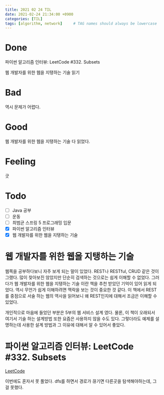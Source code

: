 ```yaml
---
title: 2021 02 24 TIL
date: 2021-02-24 21:34:00 +0900
categories: [TIL]
tags: [algorithm, network]     # TAG names should always be lowercase
---
```


# Done

파이썬 알고리즘 인터뷰: LeetCode #332. Subsets

웹 개발자를 위한 웹을 지탱하는 기술 읽기

# Bad

역시 문제가 어렵다.

# Good

웹 개발자를 위한 웹을 지탱하는 기술 다 읽었다.

# Feeling

굿

# Todo

- [ ] Java 공부
- [ ] 운동
- [ ] 최범균 스프링 5 프로그래밍 입문
- [x] 파이썬 알고리즘 인터뷰
- [x] 웹 개발자를 위한 웹을 지탱하는 기술

# 웹 개발자를 위한 웹을 지탱하는 기술

웹쪽을 공부하다보니 자주 보게 되는 말이 있었다. REST나 RESTful, CRUD 같은 것이 그랬다. 많이 찾아보진 않았지만 단순히 검색하는 것으로는 쉽게 이해할 수 없었다. 그러다가 웹 개발자를 위한 웹을 지탱하는 기술 이란 책을 추천 받았던 기억이 있어 읽게 되었다. 역시 무언가 쉽게 이해하려면 맥락을 보는 것이 중요한 것 같다. 이 책에서 REST를 중점으로 서술 하는 웹의 역사을 읽어보니 왜 REST인지에 대해서 조금은 이해할 수 있었다.

개인적으로 마음에 들었던 부분은 5부의 웹 서비스 설계 였다. 물론, 이 책이 오래되서 여기서 기술 하는 설계방법 또한 요즘은 사용하지 않을 수도 있다. 그렇더라도 예제를 설명하는데 사용한 설계 방법과 그 이유에 대해서 알 수 있어서 좋았다.

# 파이썬 알고리즘 인터뷰: LeetCode #332. Subsets

[LeetCode](https://leetcode.com/problems/reconstruct-itinerary/submissions/)

이번에도 혼자서 못 풀었다. dfs를 하면서 경로가 끊기면 다른곳을 탐색해야하는데, 그걸 못했다.